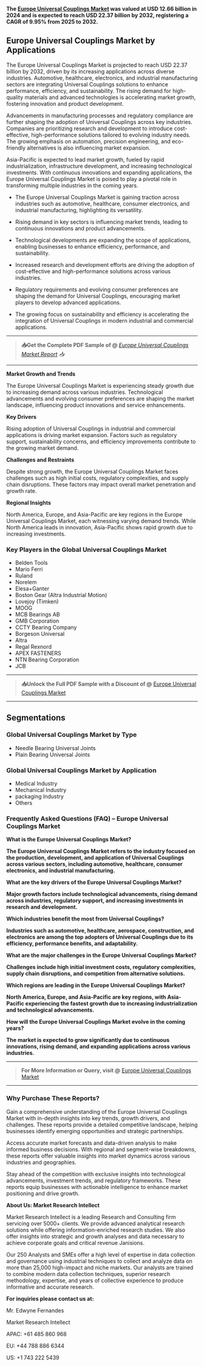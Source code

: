 <p><strong>The <a href="https://www.marketresearchintellect.com/download-sample/?rid=1082578&amp;utm_source=Pulse-April-Europe&amp;utm_medium=852">Europe Universal Couplings Market</a> was valued at USD 12.66 billion in 2024 and is expected to reach USD 22.37 billion by 2032, registering a CAGR of 9.95% from 2025 to 2032.</strong></p><h2>Europe Universal Couplings Market by Applications&nbsp;</h2><p><p>The Europe Universal Couplings Market is projected to reach USD 22.37 billion by 2032, driven by its increasing applications across diverse industries. Automotive, healthcare, electronics, and industrial manufacturing sectors are integrating Universal Couplings solutions to enhance performance, efficiency, and sustainability. The rising demand for high-quality materials and advanced technologies is accelerating market growth, fostering innovation and product development.</p><p>Advancements in manufacturing processes and regulatory compliance are further shaping the adoption of Universal Couplings across key industries. Companies are prioritizing research and development to introduce cost-effective, high-performance solutions tailored to evolving industry needs. The growing emphasis on automation, precision engineering, and eco-friendly alternatives is also influencing market expansion.</p><p>Asia-Pacific is expected to lead market growth, fueled by rapid industrialization, infrastructure development, and increasing technological investments. With continuous innovations and expanding applications, the Europe Universal Couplings Market is poised to play a pivotal role in transforming multiple industries in the coming years.</p></p><ul><li><p>The Europe Universal Couplings Market is gaining traction across industries such as automotive, healthcare, consumer electronics, and industrial manufacturing, highlighting its versatility.</p></li><li><p>Rising demand in key sectors is influencing market trends, leading to continuous innovations and product advancements.</p></li><li><p>Technological developments are expanding the scope of applications, enabling businesses to enhance efficiency, performance, and sustainability.</p></li><li><p>Increased research and development efforts are driving the adoption of cost-effective and high-performance solutions across various industries.</p></li><li><p>Regulatory requirements and evolving consumer preferences are shaping the demand for Universal Couplings, encouraging market players to develop advanced applications.</p></li><li><p>The growing focus on sustainability and efficiency is accelerating the integration of Universal Couplings in modern industrial and commercial applications.</p></li></ul><hr /><blockquote><p><strong><span class="font-[700]">📥Get the Complete PDF Sample of @ </span></strong><em><span class="font-[700]"><a href="https://www.marketresearchintellect.com/download-sample/?rid=1082578&amp;utm_source=Pulse-April-Europe&amp;utm_medium=852" target="_blank" data-tracking-control-name="article-ssr-frontend-pulse_little-text-block" data-tracking-will-navigate="" data-test-link="">Europe Universal Couplings Market Report</a>&nbsp;📥</span></em></p></blockquote><hr /><p class="" data-start="77" data-end="360"><strong data-start="77" data-end="105">Market Growth and Trends</strong></p><p class="" data-start="77" data-end="360">The Europe Universal Couplings Market is experiencing steady growth due to increasing demand across various industries. Technological advancements and evolving consumer preferences are shaping the market landscape, influencing product innovations and service enhancements.</p><p class="" data-start="362" data-end="606"><strong data-start="362" data-end="377">Key Drivers</strong></p><p class="" data-start="362" data-end="606">Rising adoption of Universal Couplings in industrial and commercial applications is driving market expansion. Factors such as regulatory support, sustainability concerns, and efficiency improvements contribute to the growing market demand.</p><p class="" data-start="608" data-end="849"><strong data-start="608" data-end="637">Challenges and Restraints</strong></p><p class="" data-start="608" data-end="849">Despite strong growth, the Europe Universal Couplings Market faces challenges such as high initial costs, regulatory complexities, and supply chain disruptions. These factors may impact overall market penetration and growth rate.</p><p class="" data-start="851" data-end="1095"><strong data-start="851" data-end="872">Regional Insights</strong></p><p class="" data-start="851" data-end="1095">North America, Europe, and Asia-Pacific are key regions in the Europe Universal Couplings Market, each witnessing varying demand trends. While North America leads in innovation, Asia-Pacific shows rapid growth due to increasing investments.</p><p><h3>Key Players in the Global Universal Couplings Market </h3><ul><li>Belden Tools</li><li> Mario Ferri</li><li> Ruland</li><li> Norelem</li><li> Elesa+Ganter</li><li> Boston Gear (Altra Industrial Motion)</li><li> Lovejoy (Timken)</li><li> MOOG</li><li> MCB Bearings AB</li><li> GMB Corporation</li><li> CCTY Bearing Company</li><li> Borgeson Universal</li><li> Altra</li><li> Regal Rexnord</li><li> APEX FASTENERS</li><li> NTN Bearing Corporation</li><li> JCB</li></ul></p><hr /><blockquote><p><strong>📥Unlock the Full PDF Sample with a Discount of @</strong> <a href="https://www.marketresearchintellect.com/ask-for-discount/?rid=1082578&amp;utm_source=Pulse-April-Europe&amp;utm_medium=852">Europe Universal Couplings Market</a></p></blockquote><hr /><p><h2>Segmentations</h2><h3>Global Universal Couplings Market by Type</h3><ul><li>Needle Bearing Universal Joints</li><li>Plain Bearing Universal Joints</li></ul><h3>Global Universal Couplings Market by Application</h3><ul><li>Medical Industry</li><li>Mechanical Industry</li><li>packaging Industry</li><li>Others</li></ul></p><h3><strong>Frequently Asked Questions (FAQ) &ndash; Europe Universal Couplings Market</strong></h3><p><strong>What is the Europe Universal Couplings Market?</strong></p><p><strong>The Europe Universal Couplings Market refers to the industry focused on the production, development, and application of Universal Couplings across various sectors, including automotive, healthcare, consumer electronics, and industrial manufacturing.</strong></p><p><strong>What are the key drivers of the Europe Universal Couplings Market?</strong></p><p><strong>Major growth factors include technological advancements, rising demand across industries, regulatory support, and increasing investments in research and development.</strong></p><p><strong>Which industries benefit the most from Universal Couplings?</strong></p><p><strong>Industries such as automotive, healthcare, aerospace, construction, and electronics are among the top adopters of Universal Couplings due to its efficiency, performance benefits, and adaptability.</strong></p><p><strong>What are the major challenges in the Europe Universal Couplings Market?</strong></p><p><strong>Challenges include high initial investment costs, regulatory complexities, supply chain disruptions, and competition from alternative solutions.</strong></p><p><strong>Which regions are leading in the Europe Universal Couplings Market?</strong></p><p><strong>North America, Europe, and Asia-Pacific are key regions, with Asia-Pacific experiencing the fastest growth due to increasing industrialization and technological advancements.</strong></p><p><strong>How will the Europe Universal Couplings Market evolve in the coming years?</strong></p><p><strong>The market is expected to grow significantly due to continuous innovations, rising demand, and expanding applications across various industries.</strong></p><hr /><blockquote><p><span class="font-[700]"><strong>For More Information or Query, visit&nbsp;@</strong>&nbsp;</span><span class="font-[700]"><a href="https://www.marketresearchintellect.com/product/universal-couplings-market/?utm_source=Linkedin&utm_medium=852" target="_blank" data-tracking-control-name="article-ssr-frontend-pulse_little-text-block" data-tracking-will-navigate="" data-test-link="">Europe Universal Couplings Market</a></span></p></blockquote><hr /><h3><strong data-start="0" data-end="31">Why Purchase These Reports?</strong></h3><p class="" data-start="35" data-end="297">Gain a comprehensive understanding of the Europe Universal Couplings Market with in-depth insights into key trends, growth drivers, and challenges. These reports provide a detailed competitive landscape, helping businesses identify emerging opportunities and strategic partnerships.</p><p class="" data-start="299" data-end="540">Access accurate market forecasts and data-driven analysis to make informed business decisions. With regional and segment-wise breakdowns, these reports offer valuable insights into market dynamics across various industries and geographies.</p><p class="" data-start="542" data-end="784">Stay ahead of the competition with exclusive insights into technological advancements, investment trends, and regulatory frameworks. These reports equip businesses with actionable intelligence to enhance market positioning and drive growth.</p><p><strong><span class="font-[700]">About Us: Market Research Intellect</span></strong></p><p><span class="">Market Research Intellect is a leading Research and Consulting firm servicing over 5000+ clients. We provide advanced analytical research solutions while offering information-enriched research studies.&nbsp;</span>We also offer insights into strategic and growth analyses and data necessary to achieve corporate goals and critical revenue Janisions.</p><p><span class="">Our 250 Analysts and SMEs offer a high level of expertise in data collection and governance using industrial techniques to collect and analyze data on more than 25,000 high-impact and niche markets. Our analysts are trained to combine modern data collection techniques, superior research methodology, expertise, and years of collective experience to produce informative and accurate research.</span></p><p><strong>For inquiries please contact us at:</strong></p><p>Mr. Edwyne Fernandes</p><p>Market Research Intellect</p><p>APAC: +61 485 860 968</p><p>EU: +44 788 886 6344</p><p>US: +1 743 222 5439</p>